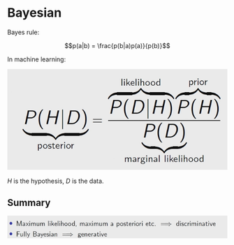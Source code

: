 # Bayesian

Bayes rule:

$$p(a|b) = \frac{p(b|a)p(a)}{p(b)}$$

In machine learning:

![](assets/2025-04-09-17-50-34.png)

$H$ is the hypothesis, $D$ is the data.

## Summary

![](assets/2025-04-09-18-15-29.png)
